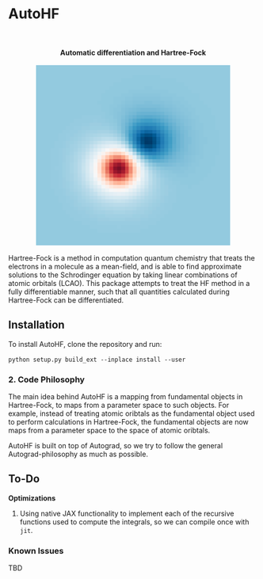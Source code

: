 # AutoHF
<p align="center">
  <br><br>
  <b>Automatic differentiation and Hartree-Fock</b>
  <br><br>
  <img src="./examples/assets/header.png" />
</p>

Hartree-Fock is a method in computation quantum chemistry that treats the electrons in a molecule as a mean-field, and is able to find approximate solutions to the 
Schrodinger equation by taking linear combinations of atomic orbitals (LCAO). This package attempts to treat the HF method in a fully differentiable manner, such that all quantities calculated during Hartree-Fock can be differentiated.

## Installation

To install AutoHF, clone the repository and run:

```
python setup.py build_ext --inplace install --user
```

### 2. Code Philosophy

The main idea behind AutoHF is a mapping from fundamental objects in Hartree-Fock, to maps from a parameter space to such objects. For example, instead of treating atomic oribtals as the fundamental
object used to perform calculations in Hartree-Fock, the fundamental objects are now maps from a parameter space to the space of atomic oribtals.

AutoHF is built on top of Autograd, so we try to follow the general Autograd-philosophy as much as possible.

## To-Do

**Optimizations**

1. Using native JAX functionality to implement each of the recursive functions used to compute the integrals, so we can compile once with `jit`.

### Known Issues

TBD
